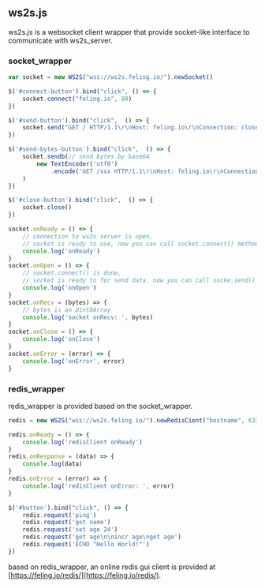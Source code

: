 ## ws2s.js
ws2s.js is a websocket client wrapper that provide socket-like interface to communicate with ws2s_server.    

### socket_wrapper
```js
var socket = new WS2S("wss://ws2s.feling.io/").newSocket()

$('#connect-button').bind("click", () => {
    socket.connect("feling.io", 80)
})

$('#send-button').bind("click",  () => {
    socket.send("GET / HTTP/1.1\r\nHost: feling.io\r\nConnection: close\r\n\r\n")
})

$('#send-bytes-button').bind("click",  () => {
    socket.sendb(// send bytes by base64
        new TextEncoder('utf8')
            .encode('GET /xxx HTTP/1.1\r\nHost: feling.io\r\nConnection: close\r\n\r\n')
    )
})

$('#close-button').bind("click",  () => {
    socket.close()
})

socket.onReady = () => {
    // connection to ws2s server is open, 
    // socket is ready to use, now you can call socket.connect() method
    console.log('onReady')
}
socket.onOpen = () => {
    // socket.connect() is done, 
    // socket is ready to for send data. now you can call socke.send() method
    console.log('onOpen')
}
socket.onRecv = (bytes) => {
    // bytes is an Uint8Array
    console.log('socket onRecv: ', bytes)
}
socket.onClose = () => {
    console.log('onClose')
}
socket.onError = (error) => {
    console.log('onError', error)
}
```

### redis_wrapper
redis_wrapper is provided based on the socket_wrapper.

```javaScript
redis = new WS2S("wss://ws2s.feling.io/").newRedisCient("hostname", 6379) // (host, port, auth)

redis.onReady = () => {
    console.log('redisClient onReady')
}
redis.onResponse = (data) => {
    console.log(data)
}
redis.onError = (error) => {
    console.log('redisClient onError: ', error)
}

$('#button').bind("click", () => {
    redis.request('ping')
    redis.request('get name')
    redis.request('set age 24')
    redis.request('get age\n\nincr age\nget age')
    redis.request('ECHO "Hello World!"')
})
```
   
based on redis_wrapper, an online redis gui client is provided at [https://feling.io/redis/](https://feling.io/redis/).    

